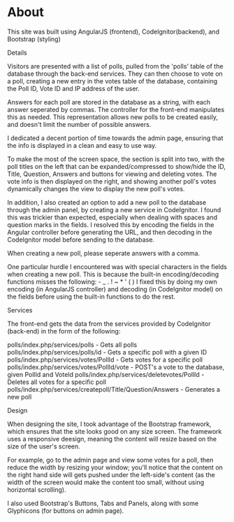# About

This site was built using AngularJS (frontend), CodeIgnitor(backend), and Bootstrap (styling)

Details

Visitors are presented with a list of polls, pulled from the 'polls' table of the database through the back-end services.
They can then choose to vote on a poll, creating a new entry in the votes table of the database, containing the Poll ID, Vote ID and IP address of the user.

Answers for each poll are stored in the database as a string, with each answer seperated by commas.
The controller for the front-end manipulates this as needed. This representation allows new polls to be created easily, and doesn't limit the number of possible answers.

I dedicated a decent portion of time towards the admin page, ensuring that the info is displayed in a clean and easy to use way.

To make the most of the screen space, the section is split into two, with the poll titles on the left that can be expanded/compressed to show/hide the ID, Title, Question, Answers and buttons for viewing and deleting votes. The vote info is then displayed on the right, and showing another poll's votes dynamically changes the view to display the new poll's votes.

In addition, I also created an option to add a new poll to the database through the admin panel, by creating a new service in CodeIgnitor.
I found this was trickier than expected, especially when dealing with spaces and question marks in the fields.
I resolved this by encoding the fields in the Angular controller before generating the URL, and then decoding in the CodeIgnitor model before sending to the database.

When creating a new poll, please seperate answers with a comma.

One particular hurdle I encountered was with special characters in the fields when creating a new poll.
This is because the built-in encoding/decoding functions misses the following: - _ . ! ~ * ' ( )
I fixed this by doing my own encoding (in AngularJS controller) and decoding (in CodeIgnitor model) on the fields before using the built-in functions to do the rest.


Services

The front-end gets the data from the services provided by CodeIgnitor (back-end) in the form of the following:

polls/index.php/services/polls - Gets all polls
polls/index.php/services/polls/id - Gets a specific poll with a given ID
polls/index.php/services/votes/PollId - Gets votes for a specific poll
polls/index.php/services/votes/PollId/vote - POST's a vote to the database, given PollId and VoteId
polls/index.php/services/deletevotes/PollId - Deletes all votes for a specific poll
polls/index.php/services/createpoll/Title/Question/Answers - Generates a new poll


Design

When designing the site, I took advantage of the Bootstrap framework, which ensures that the site looks good on any size screen.
The framework uses a responsive deesign, meaning the content will resize based on the size of the user's screen.

For example, go to the admin page and view some votes for a poll, then reduce the width by resizing your window; you'll notice that the content on the right hand side will gets pushed under the left-side's content (as the width of the screen would make the content too small, without using horizontal scrolling).

I also used Bootstrap's Buttons, Tabs and Panels, along with some Glyphicons (for buttons on admin page).

